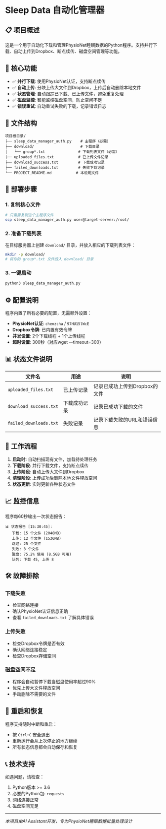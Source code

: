 # Sleep Data 自动化管理器

## 📋 项目概述

这是一个用于自动化下载和管理PhysioNet睡眠数据的Python程序。支持并行下载、自动上传到Dropbox、断点续传、磁盘空间管理等功能。

## 🚀 核心功能

- ✅ **并行下载**: 使用PhysioNet认证，支持断点续传
- ✅ **自动上传**: 分块上传大文件到Dropbox，上传后自动删除本地文件
- ✅ **状态管理**: 自动跟踪已下载、已上传文件，避免重复处理
- ✅ **磁盘监控**: 智能监控磁盘空间，防止空间不足
- ✅ **错误重试**: 自动重试失败的下载，记录错误日志

## 📁 文件结构

```
项目根目录/
├── sleep_data_manager_auth.py    # 主程序（必需）
├── download/                     # 下载目录
│   └── group*.txt               # 下载列表文件（必需）
├── uploaded_files.txt           # 已上传文件记录
├── download_success.txt         # 下载成功记录
├── failed_downloads.txt         # 失败下载记录
└── PROJECT_README.md           # 本说明文件
```

## 🔧 部署步骤

### 1. 复制核心文件
```bash
# 只需要复制这个主程序文件
scp sleep_data_manager_auth.py user@target-server:/root/
```

### 2. 准备下载列表
在目标服务器上创建 `download/` 目录，并放入相应的下载列表文件：
```bash
mkdir -p download/
# 将你的 group*.txt 文件放入 download/ 目录
```

### 3. 一键启动
```bash
python3 sleep_data_manager_auth.py
```

## ⚙️ 配置说明

程序内置了所有必要的配置，无需额外设置：

- **PhysioNet认证**: `chenzcha` / `97HU15lWcE`
- **Dropbox令牌**: 已内置有效令牌
- **并发设置**: 2个下载线程 + 1个上传线程
- **超时设置**: 300秒（对应wget --timeout=300）

## 📊 状态文件说明

| 文件名 | 用途 | 说明 |
|--------|------|------|
| `uploaded_files.txt` | 已上传记录 | 记录已成功上传到Dropbox的文件 |
| `download_success.txt` | 下载成功记录 | 记录已成功下载的文件 |
| `failed_downloads.txt` | 失败记录 | 记录下载失败的URL和错误信息 |

## 🔄 工作流程

1. **启动时**: 自动扫描现有文件，加载待处理任务
2. **下载阶段**: 并行下载文件，支持断点续传
3. **上传阶段**: 自动上传大文件到Dropbox
4. **清理阶段**: 上传成功后删除本地文件释放空间
5. **状态更新**: 实时更新各种状态文件

## 📈 监控信息

程序每60秒输出一次状态报告：
```
📊 状态报告 [15:30:45]:
   下载: 15 个文件 (2048MB)
   上传: 12 个文件 (1536MB)
   跳过: 25 个文件
   失败: 3 个文件
   磁盘: 75.2% 使用 (8.5GB 可用)
   队列: 下载 45, 上传 8
```

## 🛠️ 故障排除

### 下载失败
- 检查网络连接
- 确认PhysioNet认证信息正确
- 查看 `failed_downloads.txt` 了解具体错误

### 上传失败
- 检查Dropbox令牌是否有效
- 确认网络连接稳定
- 检查Dropbox存储空间

### 磁盘空间不足
- 程序会自动暂停下载当磁盘使用率超过90%
- 优先上传大文件释放空间
- 手动删除不需要的文件

## 🔄 重启和恢复

程序支持随时中断和重启：
- 按 `Ctrl+C` 安全退出
- 重新运行会从上次停止的地方继续
- 所有状态信息都会自动保存和恢复

## 📞 技术支持

如遇问题，请检查：
1. Python版本 >= 3.6
2. 必要的Python包: `requests`
3. 网络连接正常
4. 磁盘空间充足

---
*本项目由AI Assistant开发，专为PhysioNet睡眠数据批量处理设计* 